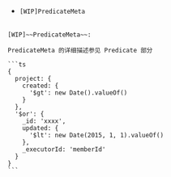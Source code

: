 - ```[WIP]PredicateMeta```
<table>
  <tr></tr>
</table>


    [WIP]~~PredicateMeta~~:

    PredicateMeta 的详细描述参见 Predicate 部分

    ```ts
    {
      project: {
        created: {
          '$gt': new Date().valueOf()
        }
      },
      '$or': {
        _id: 'xxxx',
        updated: {
          '$lt': new Date(2015, 1, 1).valueOf()
        },
        _executorId: 'memberId'
      }
    }
    ```
